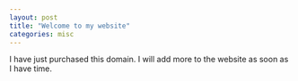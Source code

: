 ```yaml
---
layout: post
title: "Welcome to my website"
categories: misc
---
```


I have just purchased this domain. I will add more to the website as soon as I have time. 
